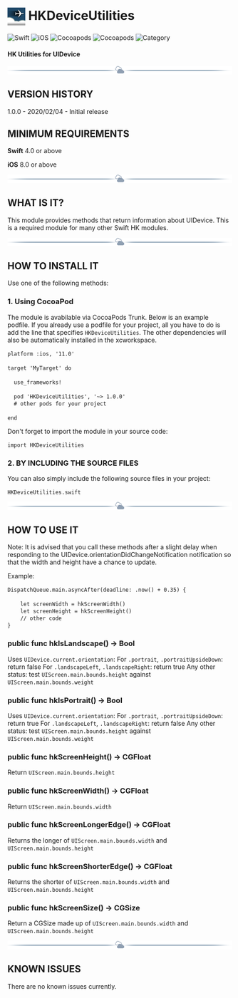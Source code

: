 # <img src="./docs/logo256.jpg" width="40" height="40" alt="skyRoute66 logo" style="vertical-align:middle"> HKDeviceUtilities #

![Swift](https://img.shields.io/static/v1?label=Swift&message=4.0%20or%20above&color=%23FF4400&style=plastic) ![iOS](https://img.shields.io/static/v1?label=iOS&&message=8.0%20or%20above&color=yellow&style=plastic) ![Cocoapods](https://img.shields.io/cocoapods/v/HKDeviceUtilities?label=pod&color=brightgreen&style=plastic) ![Cocoapods](https://img.shields.io/cocoapods/l/HKDeviceUtilities?color=blue&style=plastic) ![Category](https://img.shields.io/static/v1?label=category&message=User%20Interface&color=blueviolet&style=plastic) 
#### HK Utilities for UIDevice

<img src="./docs/cloudline.png" alt="---line---">

## VERSION HISTORY ##

1.0.0 - 2020/02/04 - Initial release

## MINIMUM REQUIREMENTS ##

**Swift** 4.0 or above

**iOS** 8.0 or above

<img src="./docs/cloudline.png" alt="---line---">

## WHAT IS IT? ##

This module provides methods that return information about UIDevice. This is a required module for many other Swift HK modules.

<img src="./docs/cloudline.png" alt="---line---">

## HOW TO INSTALL IT ##

Use one of the following methods:

### 1. Using CocoaPod ###

The module is avabilable via CocoaPods Trunk. Below is an example podfile. If you already use a podfile for your project, all you have to do is add the line that specifies `HKDeviceUtilities`. The other dependencies will also be automatically installed in the xcworkspace.

```
platform :ios, '11.0'

target 'MyTarget' do

  use_frameworks!

  pod 'HKDeviceUtilities', '~> 1.0.0'
  # other pods for your project

end

```

Don't forget to import the module in your source code:

```
import HKDeviceUtilities
```

### 2. BY INCLUDING THE SOURCE FILES ###

You can also simply include the following source files in your project:

```
HKDeviceUtilities.swift

```

<img src="./docs/cloudline.png" alt="---line---">

## HOW TO USE IT ##

Note: It is advised that you call these methods after a slight delay when responding to the UIDevice.orientationDidChangeNotification notification so that the width and height have a chance to update.

Example:

```
DispatchQueue.main.asyncAfter(deadline: .now() + 0.35) {

    let screenWidth = hkScreenWidth()
    let screenHeight = hkScreenHeight()
    // other code
}
```

### public func hkIsLandscape() -> Bool ###

Uses `UIDevice.current.orientation`:
For `.portrait`, `.portraitUpsideDown`: return false
For `.landscapeLeft`, `.landscapeRight`: return true
Any other status: test `UIScreen.main.bounds.height` against `UIScreen.main.bounds.weight`

### public func hkIsPortrait() -> Bool ###

Uses `UIDevice.current.orientation`:
For `.portrait`, `.portraitUpsideDown`: return true
For `.landscapeLeft`, `.landscapeRight`: return false
Any other status: test `UIScreen.main.bounds.height` against `UIScreen.main.bounds.weight`

### public func hkScreenHeight() -> CGFloat ###

Return `UIScreen.main.bounds.height`

### public func hkScreenWidth() -> CGFloat ###

Return `UIScreen.main.bounds.width`

### public func hkScreenLongerEdge() -> CGFloat ###

Returns the longer of `UIScreen.main.bounds.width` and `UIScreen.main.bounds.height`

### public func hkScreenShorterEdge() -> CGFloat ###

Returns the shorter of `UIScreen.main.bounds.width` and `UIScreen.main.bounds.height`

### public func hkScreenSize() -> CGSize ###

Return a CGSize made up of `UIScreen.main.bounds.width` and `UIScreen.main.bounds.height`

<img src="./docs/cloudline.png" alt="---line---">

## KNOWN ISSUES ##

There are no known issues currently.
